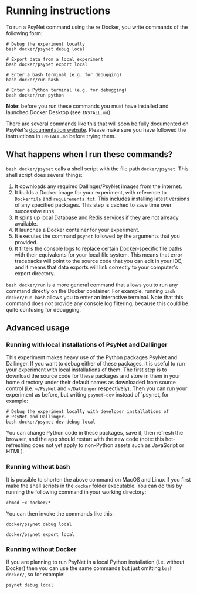 # Running instructions

To run a PsyNet command using the re
Docker, you write commands of the following form:

```shell
# Debug the experiment locally
bash docker/psynet debug local  

# Export data from a local experiment
bash docker/psynet export local  

# Enter a bash terminal (e.g. for debugging)
bash docker/run bash 

# Enter a Python terminal (e.g. for debugging)
bash docker/run python  
```

**Note**: before you run these commands you must have installed and launched
Docker Desktop (see `INSTALL.md`).

There are several commands like this that will soon be fully documented on PsyNet's 
[documentation website](https://psynetdev.gitlab.io/PsyNet).
Please make sure you have followed the instructions in `INSTALL.md` before trying them.

## What happens when I run these commands?

`bash docker/psynet` calls a shell script with the file path `docker/psynet`. 
This shell script does several things:

1. It downloads any required Dallinger/PsyNet images from the internet.
2. It builds a Docker image for your experiment, with reference to `Dockerfile`
   and `requirements.txt`. This includes installing latest versions of any specified
   packages. This step is cached to save time over successive runs.
3. It spins up local Database and Redis services if they are not already available.
4. It launches a Docker container for your experiment.
5. It executes the command `psynet` followed by the arguments that you provided.
6. It filters the console logs to replace certain Docker-specific file paths
   with their equivalents for your local file system. This means that error
   tracebacks will point to the source code that you can edit in your IDE,
   and it means that data exports will link correctly to your computer's 
   export directory.

`bash docker/run` is a more general command that allows you to run any command
directly on the Docker container. For example, running `bash docker/run bash`
allows you to enter an interactive terminal. Note that this command does 
_not_ provide any console log filtering, because this could be quite confusing
for debugging.

## Advanced usage

### Running with local installations of PsyNet and Dallinger

This experiment makes heavy use of the Python packages PsyNet and Dallinger.
If you want to debug either of these packages, it is useful to run your 
experiment with local installations of them. The first step is to 
download the source code for these packages and store in them in your 
home directory under their default names as downloaded from source control
(i.e. `~/PsyNet` and `~/Dallinger` respectively). Then you can run your 
experiment as before, but writing `psynet-dev` instead of `psynet, 
for example:

```shell
# Debug the experiment locally with developer installations of 
# PsyNet and Dallinger.
bash docker/psynet-dev debug local 
```

You can change Python code in these packages, save it, then refresh
the browser, and the app should restart with the new code
(note: this hot-refreshing does not yet apply to non-Python assets
such as JavaScript or HTML).

### Running without bash

It is possible to shorten the above command on MacOS and Linux if you first
make the shell scripts in the `docker` folder executable. 
You can do this by running the following command in your working directory:

```shell
chmod +x docker/*
```

You can then invoke the commands like this:

```shell
docker/psynet debug local

docker/psynet export local
```

### Running without Docker

If you are planning to run PsyNet in a local Python installation (i.e. without Docker)
then you can use the same commands but just omitting `bash docker/`, so for example:

```shell
psynet debug local
```
